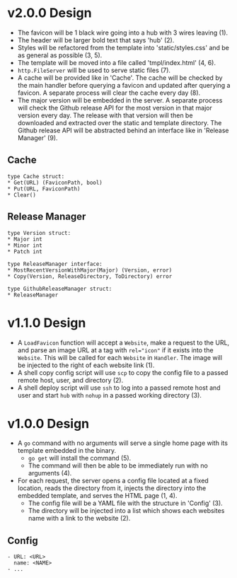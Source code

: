 # v2.0.0 Design

* The favicon will be 1 black wire going into a hub with 3 wires leaving (1).
* The header will be larger bold text that says 'hub' (2).
* Styles will be refactored from the template into 'static/styles.css' and be as
  general as possible (3, 5).
* The template will be moved into a file called 'tmpl/index.html' (4, 6).
* `http.FileServer` will be used to serve static files (7).
* A cache will be provided like in 'Cache'. The cache will be checked by the
  main handler before querying a favicon and updated after querying a favicon. A
  separate process will clear the cache every day (8).
* The major version will be embedded in the server. A separate process will
  check the Github release API for the most version in that major version every
  day. The release with that version will then be downloaded and extracted over
  the static and template directory. The Github release API will be abstracted
  behind an interface like in 'Release Manager' (9).

## Cache

```
type Cache struct:
* Get(URL) (FaviconPath, bool)
* Put(URL, FaviconPath)
* Clear()
```

## Release Manager

```
type Version struct:
* Major int
* Minor int
* Patch int
```

```
type ReleaseManager interface:
* MostRecentVersionWithMajor(Major) (Version, error)
* Copy(Version, ReleaseDirectory, ToDirectory) error
```

```
type GithubReleaseManager struct:
* ReleaseManager
```

# v1.1.0 Design

* A `LoadFavicon` function will accept a `Website`, make a request to the
  URL, and parse an image URL at a tag with `rel="icon"` if it exists into the
  `Website`. This will be called for each `Website` in `Handler`. The image will
  be injected to the right of each website link (1).
* A shell copy config script will use `scp` to copy the config file to a passed
  remote host, user, and directory (2).
* A shell deploy script will use `ssh` to log into a passed remote host and user
  and start `hub` with `nohup` in a passed working directory (3).

# v1.0.0 Design

* A `go` command with no arguments will serve a single home page with its
  template embedded in the binary.
    - `go get` will install the command (5).
    - The command will then be able to be immediately run with no arguments (4).
* For each request, the server opens a config file located at a fixed location,
  reads the directory from it, injects the directory into the embedded template,
  and serves the HTML page (1, 4).
    - The config file will be a YAML file with the structure in 'Config' (3).
    - The directory will be injected into a list which shows each websites name
      with a link to the website (2).

## Config

```
- URL: <URL>
  name: <NAME>
- ...
```
